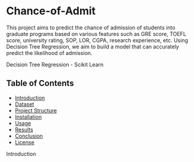 # Chance-of-Admit
This project aims to predict the chance of admission of students into graduate programs based on various features such as GRE score, TOEFL score, university rating, SOP, LOR, CGPA, research experience, etc. Using Decision Tree Regression, we aim to build a model that can accurately predict the likelihood of admission.

Decision Tree Regression - Scikit Learn
## Table of Contents
- [Introduction](#introduction)
- [Dataset](#dataset)
- [Project Structure](#project-structure)
- [Installation](#installation)
- [Usage](#usage)
- [Results](#results)
- [Conclusion](#conclusion)
- [License](#license)

Introduction
